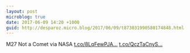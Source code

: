 ```yaml
---
layout: post
microblog: true
date: 2017-06-09 14:20 +1000
guid: http://desparoz.micro.blog/2017/06/09/t873031990580174848.html
---
```

M27 Not a Comet via NASA [t.co/8LqFewPJA...](https://t.co/8LqFewPJAk) [t.co/QczTaCnyS...](https://t.co/QczTaCnySH)
